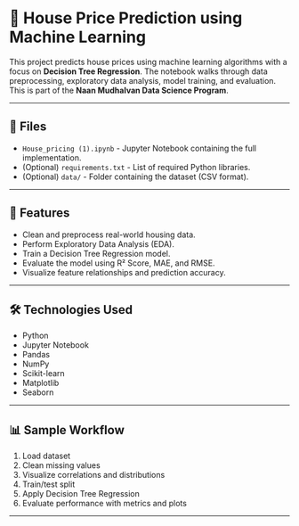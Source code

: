 # 🏡 House Price Prediction using Machine Learning

This project predicts house prices using machine learning algorithms with a focus on **Decision Tree Regression**. The notebook walks through data preprocessing, exploratory data analysis, model training, and evaluation. This is part of the **Naan Mudhalvan Data Science Program**.

---

## 📁 Files

- `House_pricing (1).ipynb` - Jupyter Notebook containing the full implementation.
- (Optional) `requirements.txt` - List of required Python libraries.
- (Optional) `data/` - Folder containing the dataset (CSV format).

---

## 🚀 Features

- Clean and preprocess real-world housing data.
- Perform Exploratory Data Analysis (EDA).
- Train a Decision Tree Regression model.
- Evaluate the model using R² Score, MAE, and RMSE.
- Visualize feature relationships and prediction accuracy.

---

## 🛠️ Technologies Used

- Python
- Jupyter Notebook
- Pandas
- NumPy
- Scikit-learn
- Matplotlib
- Seaborn

---

## 📊 Sample Workflow

1. Load dataset
2. Clean missing values
3. Visualize correlations and distributions
4. Train/test split
5. Apply Decision Tree Regression
6. Evaluate performance with metrics and plots

---

